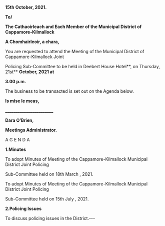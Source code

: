 **15th** **October, 2021.**

**To/**

**The Cathaoirleach and Each Member of the Municipal District of Cappamore-Kilmallock**

**A Chomhairleoir, a chara,**

You are requested to attend the Meeting of the Municipal District of Cappamore-Kilmallock Joint

Policing Sub-Committee to be held in Deebert House Hotel**, on Thursday, 21st** **October, 2021 at**

**3.00 p.m.**

The business to be transacted is set out on the Agenda below.

**Is mise le meas,**

**\_\_\_\_\_\_\_\_\_\_\_\_\_\_\_\_\_\_\_\_\_\_\_**

**Dara O’Brien,**

**Meetings Administrator.**

A G E N D A

**1.Minutes**

To adopt Minutes of Meeting of the Cappamore-Kilmallock Municipal District Joint Policing

Sub-Committee held on 18th March , 2021.

To adopt Minutes of Meeting of the Cappamore-Kilmallock Municipal District Joint Policing

Sub-Committee held on 15th July , 2021.

**2.Policing Issues**

To discuss policing issues in the District.---
